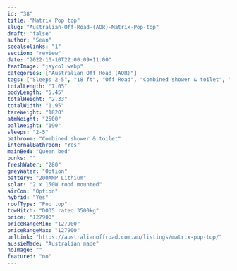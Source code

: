 ```yaml
---
id: "38"
title: "Matrix Pop top"
slug: "Australian-Off-Road-(AOR)-Matrix-Pop-top"
draft: "false"
author: "Sean"
seealsolinks: "1"
section: "review"
date: "2022-10-10T22:00:09+11:00"
featImage: "jayco1.webp"
categories: ["Australian Off Road (AOR)"]
tags: ["Sleeps 2-5", "18 ft", "Off Road", "Combined shower & toilet", "Pop top", "Over 100k"]
totalLength: "7.05"
bodyLength: "5.45"
totalHeight: "2.33"
totalWidth: "1.95"
tareWeight: "1820"
atmWeight: "2500"
ballWeight: "190"
sleeps: "2-5"
bathroom: "Combined shower & toilet"
internalBathroom: "Yes"
mainBed: "Queen bed"
bunks: ""
freshWater: "280"
greyWater: "Option"
battery: "200AMP Lithium"
solar: "2 x 150W roof mounted"
airCon: "Option"
hybrid: "Yes"
roofType: "Pop top"
towHitch: "DO35 rated 3500kg"
price: "127900"
priceRangeMin: "127900"
priceRangeMax: "127900"
urlLink: "https://australianoffroad.com.au/listings/matrix-pop-top/"
aussieMade: "Australian made"
noImage: ""
featured: "no"
---
```

